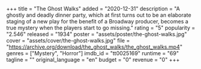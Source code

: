 +++
title = "The Ghost Walks"
added = "2020-12-31"
description = "A  ghostly and deadly dinner party, which at first turns out to be an elaborate staging of a new play for the benefit of a Broadway producer, becomes a true mystery when the players start to go missing."
rating = "5"
popularity = "2.546"
released = "1934"
poster = "assets/poster/the-ghost-walks.jpg"
cover = "assets/cover/the-ghost-walks.jpg"
file = "https://archive.org/download/the_ghost_walks/the_ghost_walks.mp4"
genres = ["Mystery", "Horror"]
imdb_id = "tt0025169"
runtime = "69"
tagline = ""
original_language = "en"
budget = "0"
revenue = "0"
+++
